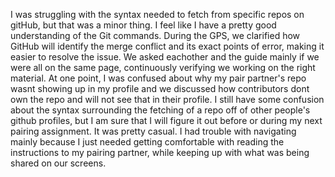 I was struggling with the syntax needed to fetch from specific repos on gitHub, but that was a minor thing. I feel like I have a pretty good understanding of the Git commands.
During the GPS, we clarified how GitHub will identify the merge conflict and its exact points of error, making it easier to resolve the issue. 
We asked eachother and the guide mainly if we were all on the same page, continuously verifying we working on the right material. At one point, I was confused about why my pair partner's repo wasnt showing up in my profile and we discussed how contributors dont own the repo and will not see that in their profile.
I still have some confusion about the syntax surrounding the fetching of a repo off of other people's github profiles, but I am sure that I will figure it out before or during my next pairing assignment. 
It was pretty casual. I had trouble with navigating mainly because I just needed getting comfortable with reading the instructions to my pairing partner, while keeping up with what was being shared on our screens. 